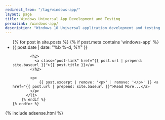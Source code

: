 ```yaml
---
redirect_from: "/tag/windows-app/"
layout: page
title: Windows Universal App Development and Testing
permalink: /windows-app/
description: "Windows 10 Universal application development and testing."
---
```

<div class="home">



  <ul class="post-list">
    {% for post in site.posts %}
		{% if post.meta contains 'windows-app' %}
		  <li>
			<span class="post-meta">{{ post.date | date: "%b %-d, %Y" }}</span>

			<h2>
			  <a class="post-link" href="{{ post.url | prepend: site.baseurl }}">{{ post.title }}</a>
			</h2>

			<p>
				{{ post.excerpt | remove: '<p>' | remove: '</p>' }} <a href="{{ post.url | prepend: site.baseurl }}">Read More...</a>
			</p>
		  </li>
		{% endif %}
    {% endfor %}
  </ul>
  
  
</div>

{% include adsense.html %}